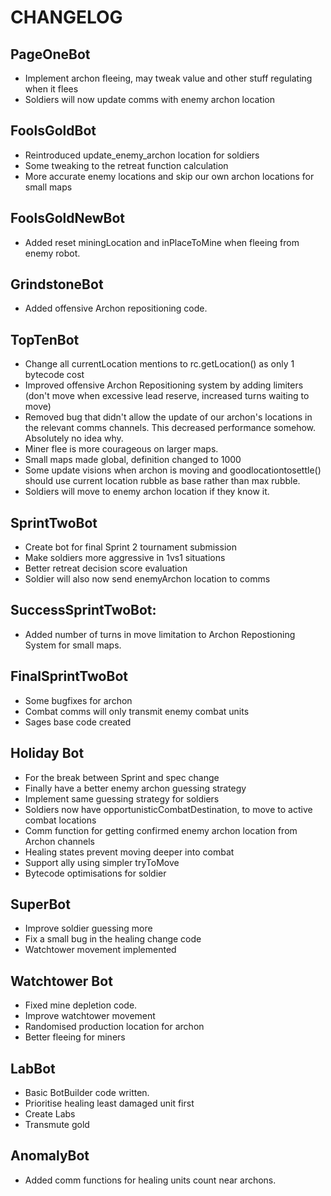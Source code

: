 # CHANGELOG

## PageOneBot

* Implement archon fleeing, may tweak value and other stuff regulating when it flees
* Soldiers will now update comms with enemy archon location

## FoolsGoldBot

* Reintroduced update_enemy_archon location for soldiers
* Some tweaking to the retreat function calculation
* More accurate enemy locations and skip our own archon locations for small maps

## FoolsGoldNewBot

* Added reset miningLocation and inPlaceToMine when fleeing from enemy robot.

## GrindstoneBot

* Added offensive Archon repositioning code.

## TopTenBot

* Change all currentLocation mentions to rc.getLocation() as only 1 bytecode cost
* Improved offensive Archon Repositioning system by adding limiters (don't move when excessive lead reserve, increased turns waiting to move)
* Removed bug that didn't allow the update of our archon's locations in the relevant comms channels. This decreased performance somehow. Absolutely no idea why.
* Miner flee is more courageous on larger maps.
* Small maps made global, definition changed to 1000
* Some update visions when archon is moving and goodlocationtosettle() should use current location rubble as base rather
than max rubble.
* Soldiers will move to enemy archon location if they know it.

## SprintTwoBot

* Create bot for final Sprint 2 tournament submission
* Make soldiers more aggressive in 1vs1 situations
* Better retreat decision score evaluation
* Soldier will also now send enemyArchon location to comms

## SuccessSprintTwoBot:

* Added number of turns in move limitation to Archon Repostioning System for small maps.

## FinalSprintTwoBot

* Some bugfixes for archon
* Combat comms will only transmit enemy combat units
* Sages base code created

## Holiday Bot

* For the break between Sprint and spec change
* Finally have a better enemy archon guessing strategy
* Implement same guessing strategy for soldiers
* Soldiers now have opportunisticCombatDestination, to move to active combat locations
* Comm function for getting confirmed enemy archon location from Archon channels
* Healing states prevent moving deeper into combat
* Support ally using simpler tryToMove
* Bytecode optimisations for soldier
  
## SuperBot

* Improve soldier guessing more
* Fix a small bug in the healing change code
* Watchtower movement implemented

## Watchtower Bot

* Fixed mine depletion code.
* Improve watchtower movement
* Randomised production location for archon
* Better fleeing for miners

## LabBot

* Basic BotBuilder code written.
* Prioritise healing least damaged unit first
* Create Labs
* Transmute gold

## AnomalyBot

* Added comm functions for healing units count near archons.
